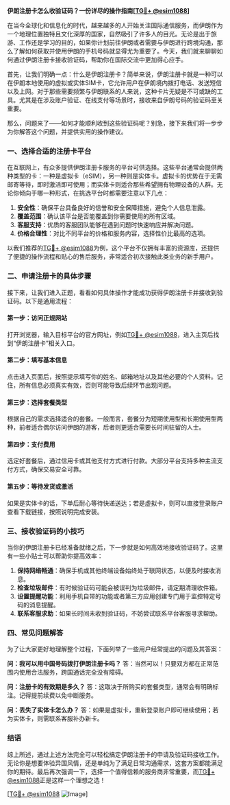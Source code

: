 **伊朗注册卡怎么收验证码？一份详尽的操作指南[[TG💪+ @esim1088](https://t.me/s/esim1088)]**

在当今全球化和信息化的时代，越来越多的人开始关注国际通信服务，而伊朗作为一个地理位置独特且文化深厚的国家，自然吸引了许多人的目光。无论是出于旅游、工作还是学习的目的，如果你计划前往伊朗或者需要与伊朗进行跨境沟通，那么了解如何获取并使用伊朗的手机号码就显得尤为重要了。今天，我们就来聊聊如何通过伊朗注册卡接收验证码，帮助你在国际交流中更加得心应手。

首先，让我们明确一点：什么是伊朗注册卡？简单来说，伊朗注册卡就是一种可以在伊朗本地使用的虚拟或实体SIM卡，它允许用户在伊朗境内拨打电话、发送短信以及上网。对于那些需要频繁与伊朗联系的人来说，这种卡片无疑是不可或缺的工具。尤其是在涉及账户验证、在线支付等场景时，接收来自伊朗号码的验证码至关重要。

那么，问题来了——如何才能顺利收到这些验证码呢？别急，接下来我们将一步步为你解答这个问题，并提供实用的操作建议。

### 一、选择合适的注册卡平台

在互联网上，有众多提供伊朗注册卡服务的平台可供选择。这些平台通常会提供两种类型的卡：一种是虚拟卡（eSIM），另一种则是实体卡。虚拟卡的优势在于无需邮寄等待，即时激活即可使用；而实体卡则适合那些希望拥有物理设备的人群。无论你倾向于哪一种形式，在挑选平台时都需要注意以下几点：

1. **安全性**：确保平台具备良好的信誉和安全保障措施，避免个人信息泄露。
2. **覆盖范围**：确认该平台是否能覆盖到你需要使用的所有区域。
3. **客服支持**：优质的客服团队能够在遇到问题时快速响应并解决问题。
4. **价格合理性**：对比不同平台的价格和服务内容，选择性价比最高的选项。

以我们推荐的[TG💪+ @esim1088](https://t.me/s/esim1088)为例，这个平台不仅拥有丰富的资源库，还提供了便捷的操作流程和贴心的售后服务，非常适合初次接触此类业务的新手用户。

### 二、申请注册卡的具体步骤

接下来，让我们进入正题，看看如何具体操作才能成功获得伊朗注册卡并接收到验证码。以下是通用流程：

#### 第一步：访问正规网站
打开浏览器，输入目标平台的官方网址，例如[TG💪+ @esim1088](https://t.me/s/esim1088)，进入主页后找到“伊朗注册卡”相关入口。

#### 第二步：填写基本信息
点击进入页面后，按照提示填写你的姓名、邮箱地址以及其他必要的个人资料。记住，所有信息必须真实有效，否则可能导致后续环节出现问题。

#### 第三步：选择套餐类型
根据自己的需求选择适合的套餐。一般而言，套餐分为短期使用型和长期使用型两种，前者适合偶尔访问伊朗的游客，后者则更适合需要长时间驻留的人士。

#### 第四步：支付费用
选定好套餐后，通过信用卡或其他支付方式进行付款。大部分平台支持多种主流支付方式，确保交易安全可靠。

#### 第五步：等待发货或激活
如果是实体卡的话，下单后耐心等待快递送达；若是虚拟卡，则可以直接登录账户查看下载链接，按照说明完成安装。

### 三、接收验证码的小技巧

当你的伊朗注册卡已经准备就绪之后，下一步就是如何高效地接收验证码了。这里有一些小贴士可以帮助你提高效率：

1. **保持网络畅通**：确保手机或其他终端设备始终处于联网状态，以便及时接收消息。
2. **检查垃圾邮件**：有时候验证码可能会被误判为垃圾邮件，请定期清理收件箱。
3. **设置提醒功能**：利用手机自带的功能或者第三方应用创建专门用于监控特定号码的消息提醒。
4. **联系客服求助**：如果长时间未收到验证码，不妨尝试联系平台客服寻求帮助。

### 四、常见问题解答

为了让大家更好地理解整个过程，下面列举了一些用户经常提出的问题及其答案：

**问：我可以用中国号码拨打伊朗注册卡吗？**
答：当然可以！只要双方都在正常范围内使用合法服务，跨国通话完全没有障碍。

**问：注册卡的有效期是多久？**
答：这取决于所购买的套餐类型，通常会有明确标注。记得提前续费以免中断服务。

**问：丢失了实体卡怎么办？**
答：如果是虚拟卡，重新登录账户即可继续使用；若为实体卡，则需联系客服补办新卡。

### 结语

综上所述，通过上述方法完全可以轻松搞定伊朗注册卡的申请及验证码接收工作。无论你是想要体验异国风情，还是单纯为了满足日常沟通需求，这套方案都能满足你的期待。最后再次强调一下，选择一个值得信赖的服务商非常重要，而[TG💪+ @esim1088](https://t.me/s/esim1088)正是这样一个理想之选！

[[TG💪+ @esim1088](https://t.me/s/esim1088) ![Image](https://i.postimg.cc/4NQfJmqS/Snipaste-2025-05-13-00-14-12.png)]